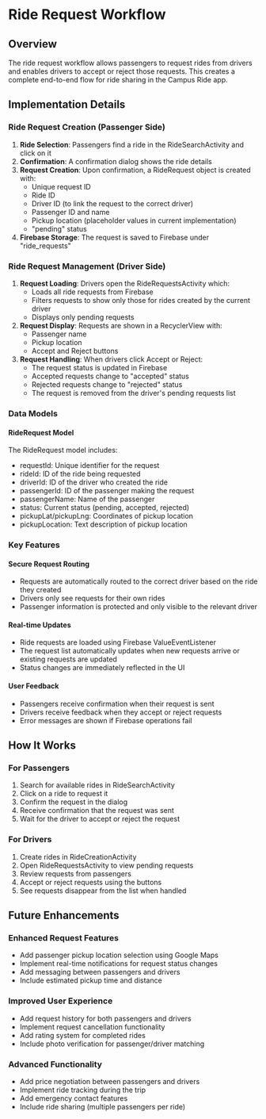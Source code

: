 # Ride Request Workflow

## Overview
The ride request workflow allows passengers to request rides from drivers and enables drivers to accept or reject those requests. This creates a complete end-to-end flow for ride sharing in the Campus Ride app.

## Implementation Details

### Ride Request Creation (Passenger Side)
1. **Ride Selection**: Passengers find a ride in the RideSearchActivity and click on it
2. **Confirmation**: A confirmation dialog shows the ride details
3. **Request Creation**: Upon confirmation, a RideRequest object is created with:
   - Unique request ID
   - Ride ID
   - Driver ID (to link the request to the correct driver)
   - Passenger ID and name
   - Pickup location (placeholder values in current implementation)
   - "pending" status
4. **Firebase Storage**: The request is saved to Firebase under "ride_requests"

### Ride Request Management (Driver Side)
1. **Request Loading**: Drivers open the RideRequestsActivity which:
   - Loads all ride requests from Firebase
   - Filters requests to show only those for rides created by the current driver
   - Displays only pending requests
2. **Request Display**: Requests are shown in a RecyclerView with:
   - Passenger name
   - Pickup location
   - Accept and Reject buttons
3. **Request Handling**: When drivers click Accept or Reject:
   - The request status is updated in Firebase
   - Accepted requests change to "accepted" status
   - Rejected requests change to "rejected" status
   - The request is removed from the driver's pending requests list

### Data Models

#### RideRequest Model
The RideRequest model includes:
- requestId: Unique identifier for the request
- rideId: ID of the ride being requested
- driverId: ID of the driver who created the ride
- passengerId: ID of the passenger making the request
- passengerName: Name of the passenger
- status: Current status (pending, accepted, rejected)
- pickupLat/pickupLng: Coordinates of pickup location
- pickupLocation: Text description of pickup location

### Key Features

#### Secure Request Routing
- Requests are automatically routed to the correct driver based on the ride they created
- Drivers only see requests for their own rides
- Passenger information is protected and only visible to the relevant driver

#### Real-time Updates
- Ride requests are loaded using Firebase ValueEventListener
- The request list automatically updates when new requests arrive or existing requests are updated
- Status changes are immediately reflected in the UI

#### User Feedback
- Passengers receive confirmation when their request is sent
- Drivers receive feedback when they accept or reject requests
- Error messages are shown if Firebase operations fail

## How It Works

### For Passengers
1. Search for available rides in RideSearchActivity
2. Click on a ride to request it
3. Confirm the request in the dialog
4. Receive confirmation that the request was sent
5. Wait for the driver to accept or reject the request

### For Drivers
1. Create rides in RideCreationActivity
2. Open RideRequestsActivity to view pending requests
3. Review requests from passengers
4. Accept or reject requests using the buttons
5. See requests disappear from the list when handled

## Future Enhancements

### Enhanced Request Features
- Add passenger pickup location selection using Google Maps
- Implement real-time notifications for request status changes
- Add messaging between passengers and drivers
- Include estimated pickup time and distance

### Improved User Experience
- Add request history for both passengers and drivers
- Implement request cancellation functionality
- Add rating system for completed rides
- Include photo verification for passenger/driver matching

### Advanced Functionality
- Add price negotiation between passengers and drivers
- Implement ride tracking during the trip
- Add emergency contact features
- Include ride sharing (multiple passengers per ride)